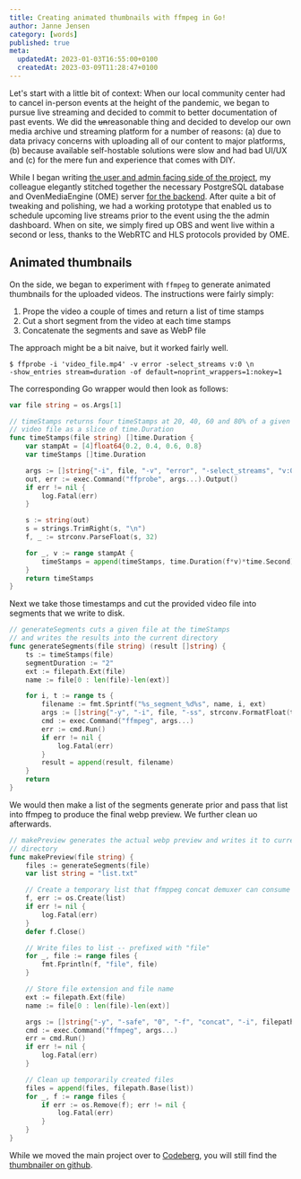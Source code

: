 ```yaml
---
title: Creating animated thumbnails with ffmpeg in Go!
author: Janne Jensen
category: [words]
published: true
meta:
  updatedAt: 2023-01-03T16:55:00+0100
  createdAt: 2023-03-09T11:28:47+0100
---
```


Let's start with a little bit of context: When our local community center had to cancel in-person events at the height of the pandemic, we began to pursue live streaming and decided to commit to better documentation of past events. We did the <del>un</del>reasonable thing and decided to develop our own media archive und streaming platform for a number of reasons: (a) due to data privacy concerns with uploading all of our content to major platforms, (b) because available self-hostable solutions were slow and had bad UI/UX and (c) for the mere fun and experience that comes with DIY.

While I began writing [the user and admin facing side of the project](https://codeberg.org/mediathek/media-ui), my colleague elegantly stitched together the necessary PostgreSQL database and OvenMediaEngine (OME) server [for the backend](https://codeberg.org/mediathek/media-server). After quite a bit of tweaking and polishing, we had a working prototype that enabled us to schedule upcoming live streams prior to the event using the the admin dashboard. When on site, we simply fired up OBS and went live within a second or less, thanks to the WebRTC and HLS protocols provided by OME.

## Animated thumbnails

On the side, we began to experiment with `ffmpeg` to generate animated thumbnails for the uploaded videos. The instructions were fairly simply:

1. Prope the video a couple of times and return a list of time stamps
2. Cut a short segment from the video at each time stamps
3. Concatenate the segments and save as WebP file

The approach might be a bit naive, but it worked fairly well.

```shell
$ ffprobe -i 'video_file.mp4' -v error -select_streams v:0 \n
-show_entries stream=duration -of default=noprint_wrappers=1:nokey=1
```

The corresponding Go wrapper would then look as follows:

```go
var file string = os.Args[1]

// timeStamps returns four timeStamps at 20, 40, 60 and 80% of a given
// video file as a slice of time.Duration
func timeStamps(file string) []time.Duration {
	var stampAt = [4]float64{0.2, 0.4, 0.6, 0.8}
	var timeStamps []time.Duration

	args := []string{"-i", file, "-v", "error", "-select_streams", "v:0", "-show_entries", "stream=duration", "-of", "default=noprint_wrappers=1:nokey=1"}
	out, err := exec.Command("ffprobe", args...).Output()
	if err != nil {
		log.Fatal(err)
	}

	s := string(out)
	s = strings.TrimRight(s, "\n")
	f, _ := strconv.ParseFloat(s, 32)

	for _, v := range stampAt {
		timeStamps = append(timeStamps, time.Duration(f*v)*time.Second)
	}
	return timeStamps
}
```

Next we take those timestamps and cut the provided video file into segments that we write to disk.

```go
// generateSegments cuts a given file at the timeStamps
// and writes the results into the current directory
func generateSegments(file string) (result []string) {
	ts := timeStamps(file)
	segmentDuration := "2"
	ext := filepath.Ext(file)
	name := file[0 : len(file)-len(ext)]

	for i, t := range ts {
		filename := fmt.Sprintf("%s_segment_%d%s", name, i, ext)
		args := []string{"-y", "-i", file, "-ss", strconv.FormatFloat(t.Seconds(), 'f', 0, 64), "-t", segmentDuration, "-map", "0:v:0", "-vcodec", "copy", filename}
		cmd := exec.Command("ffmpeg", args...)
		err := cmd.Run()
		if err != nil {
			log.Fatal(err)
		}
		result = append(result, filename)
	}
	return
}
```

We would then make a list of the segments generate prior and pass that list into ffmpeg to produce the final webp preview. We further clean uo afterwards.

```go
// makePreview generates the actual webp preview and writes it to current
// directory
func makePreview(file string) {
	files := generateSegments(file)
	var list string = "list.txt"

	// Create a temporary list that ffmppeg concat demuxer can consume
	f, err := os.Create(list)
	if err != nil {
		log.Fatal(err)
	}
	defer f.Close()

	// Write files to list -- prefixed with "file"
	for _, file := range files {
		fmt.Fprintln(f, "file", file)
	}

	// Store file extension and file name
	ext := filepath.Ext(file)
	name := file[0 : len(file)-len(ext)]

	args := []string{"-y", "-safe", "0", "-f", "concat", "-i", filepath.Base(list), "-an", "-vcodec", "libwebp", "-loop", "0", "-preset", "picture", "-vf", "fps=6,scale=480:-1:flags=lanczos  ", "-qscale", "40", "-compression_level", "6", name + "_preview.webp"}
	cmd := exec.Command("ffmpeg", args...)
	err = cmd.Run()
	if err != nil {
		log.Fatal(err)
	}

	// Clean up temporarily created files
	files = append(files, filepath.Base(list))
	for _, f := range files {
		if err := os.Remove(f); err != nil {
			log.Fatal(err)
		}
	}
}
```

While we moved the main project over to [Codeberg](https://codeberg.org/Mediathek/), you will still find the [thumbnailer on github](https://github.com/Kukoon/thumbnailer/).
